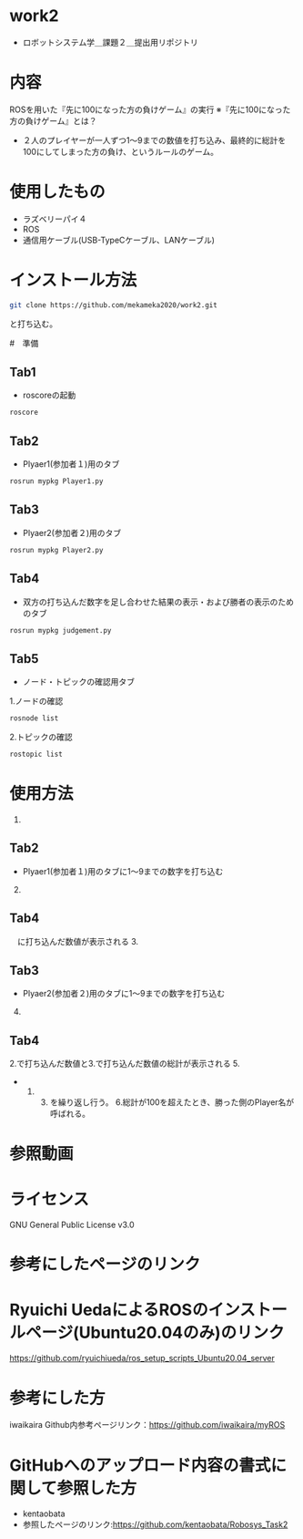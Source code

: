 # work2
- ロボットシステム学＿課題２＿提出用リポジトリ
# 内容
ROSを用いた『先に100になった方の負けゲーム』の実行
※『先に100になった方の負けゲーム』とは？
- ２人のプレイヤーが一人ずつ1～9までの数値を打ち込み、最終的に総計を100にしてしまった方の負け、というルールのゲーム。

# 使用したもの
- ラズベリーパイ４
- ROS
- 通信用ケーブル(USB-TypeCケーブル、LANケーブル)

# インストール方法
```sh
git clone https://github.com/mekameka2020/work2.git
```
と打ち込む。

#　準備
 ## Tab1
- roscoreの起動
 ```sh 
 roscore
 ```
 ## Tab2
- Plyaer1(参加者１)用のタブ
 ```sh
 rosrun mypkg Player1.py
 ```
 ## Tab3
- Plyaer2(参加者２)用のタブ
 ```sh
 rosrun mypkg Player2.py
 ```
 ## Tab4
- 双方の打ち込んだ数字を足し合わせた結果の表示・および勝者の表示のためのタブ
 ```sh
 rosrun mypkg judgement.py
 ```
 ## Tab5
- ノード・トピックの確認用タブ

 1.ノードの確認
 ```sh
 rosnode list
 ```
 2.トピックの確認
 ```sh
 rostopic list
 ```
# 使用方法
 1.
 ## Tab2
- Plyaer1(参加者１)用のタブに1～9までの数字を打ち込む
 2.
 ## Tab4
　に打ち込んだ数値が表示される
 3.
 ## Tab3
- Plyaer2(参加者２)用のタブに1～9までの数字を打ち込む
 4.
 ## Tab4
 2.で打ち込んだ数値と3.で打ち込んだ数値の総計が表示される
 5.
- 1. 3. を繰り返し行う。
 6.総計が100を超えたとき、勝った側のPlayer名が呼ばれる。

# 参照動画

# ライセンス
GNU General Public License v3.0

# 参考にしたページのリンク

# Ryuichi UedaによるROSのインストールページ(Ubuntu20.04のみ)のリンク
https://github.com/ryuichiueda/ros_setup_scripts_Ubuntu20.04_server
# 参考にした方
iwaikaira
Github内参考ページリンク：https://github.com/iwaikaira/myROS
# GitHubへのアップロード内容の書式に関して参照した方
- kentaobata
- 参照したページのリンク:https://github.com/kentaobata/Robosys_Task2
